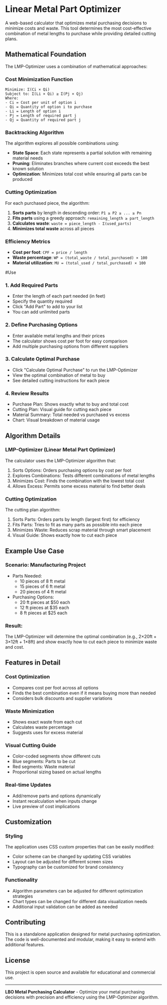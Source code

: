 # Linear Metal Part Optimizer

A web-based calculator that optimizes metal purchasing decisions to minimize costs and waste. This tool determines the most cost-effective combination of metal lengths to purchase while providing detailed cutting plans.

## Mathematical Foundation

The LMP-Optimizer uses a combination of mathematical approaches:

### Cost Minimization Function
```
Minimize: Σ(Ci × Qi)
Subject to: Σ(Li × Qi) ≥ Σ(Pj × Qj)
Where:
- Ci = Cost per unit of option i
- Qi = Quantity of option i to purchase
- Li = Length of option i
- Pj = Length of required part j
- Qj = Quantity of required part j
```

### Backtracking Algorithm
The algorithm explores all possible combinations using:
- **State Space**: Each state represents a partial solution with remaining material needs
- **Pruning**: Eliminates branches where current cost exceeds the best known solution
- **Optimization**: Minimizes total cost while ensuring all parts can be produced

### Cutting Optimization
For each purchased piece, the algorithm:
1. **Sorts parts** by length in descending order: `P1 ≥ P2 ≥ ... ≥ Pn`
2. **Fits parts** using a greedy approach: `remaining_length ≥ part_length`
3. **Calculates waste**: `waste = piece_length - Σ(used_parts)`
4. **Minimizes total waste** across all pieces

### Efficiency Metrics
- **Cost per foot**: `CPF = price / length`
- **Waste percentage**: `WP = (total_waste / total_purchased) × 100`
- **Material utilization**: `MU = (total_used / total_purchased) × 100`

#Use

### 1. Add Required Parts
- Enter the length of each part needed (in feet)
- Specify the quantity required
- Click "Add Part" to add to your list
- You can add unlimited parts

### 2. Define Purchasing Options
- Enter available metal lengths and their prices
- The calculator shows cost per foot for easy comparison
- Add multiple purchasing options from different suppliers

### 3. Calculate Optimal Purchase
- Click "Calculate Optimal Purchase" to run the LMP-Optimizer
- View the optimal combination of metal to buy
- See detailed cutting instructions for each piece

### 4. Review Results
- Purchase Plan: Shows exactly what to buy and total cost
- Cutting Plan: Visual guide for cutting each piece
- Material Summary: Total needed vs purchased vs excess
- Chart: Visual breakdown of material usage

## Algorithm Details

### LMP-Optimizer (Linear Metal Part Optimizer)
The calculator uses the LMP-Optimizer algorithm that:

1. Sorts Options: Orders purchasing options by cost per foot
2. Explores Combinations: Tests different combinations of metal lengths
3. Minimizes Cost: Finds the combination with the lowest total cost
4. Allows Excess: Permits some excess material to find better deals

### Cutting Optimization
The cutting plan algorithm:

1. Sorts Parts: Orders parts by length (largest first) for efficiency
2. Fits Parts: Tries to fit as many parts as possible into each piece
3. Minimizes Waste: Reduces scrap material through smart placement
4. Visual Guide: Shows exactly how to cut each piece


## Example Use Case

### Scenario: Manufacturing Project
- Parts Needed: 
  - 10 pieces of 8 ft metal
  - 15 pieces of 6 ft metal
  - 20 pieces of 4 ft metal
- Purchasing Options:
  - 20 ft pieces at $50 each
  - 12 ft pieces at $35 each
  - 8 ft pieces at $25 each

### Result: 
The LMP-Optimizer will determine the optimal combination (e.g., 2×20ft + 3×12ft + 1×8ft) and show exactly how to cut each piece to minimize waste and cost.

## Features in Detail

### Cost Optimization
- Compares cost per foot across all options
- Finds the best combination even if it means buying more than needed
- Considers bulk discounts and supplier variations

### Waste Minimization
- Shows exact waste from each cut
- Calculates waste percentage
- Suggests uses for excess material

### Visual Cutting Guide
- Color-coded segments show different cuts
- Blue segments: Parts to be cut
- Red segments: Waste material
- Proportional sizing based on actual lengths

### Real-time Updates
- Add/remove parts and options dynamically
- Instant recalculation when inputs change
- Live preview of cost implications

## Customization

### Styling
The application uses CSS custom properties that can be easily modified:
- Color scheme can be changed by updating CSS variables
- Layout can be adjusted for different screen sizes
- Typography can be customized for brand consistency

### Functionality
- Algorithm parameters can be adjusted for different optimization strategies
- Chart types can be changed for different data visualization needs
- Additional input validation can be added as needed

## Contributing

This is a standalone application designed for metal purchasing optimization. The code is well-documented and modular, making it easy to extend with additional features.

## License

This project is open source and available for educational and commercial use.

---

**LBO Metal Purchasing Calculator** - Optimize your metal purchasing decisions with precision and efficiency using the LMP-Optimizer algorithm.
